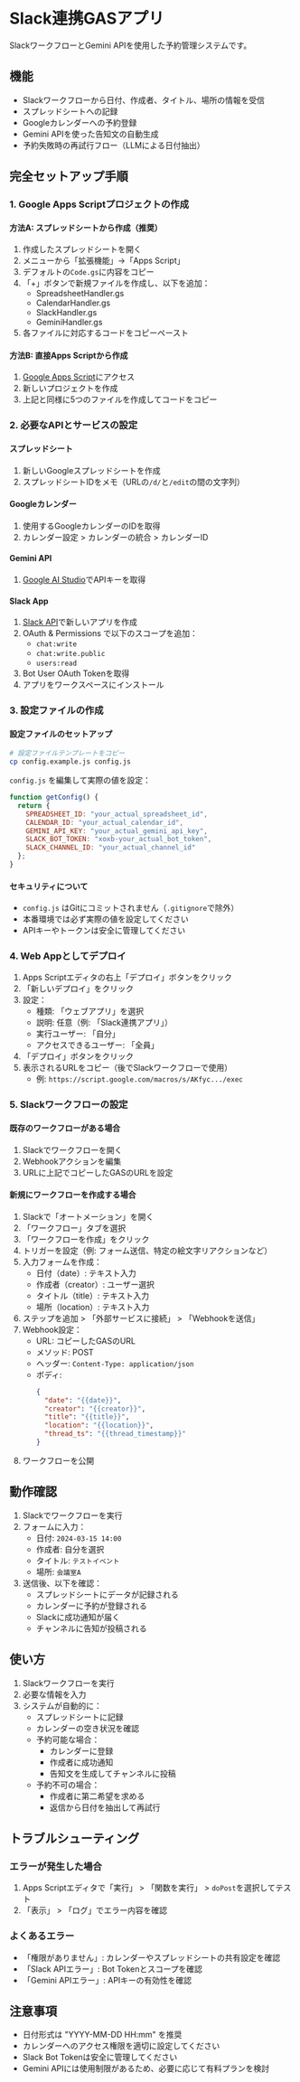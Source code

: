 # Slack連携GASアプリ

SlackワークフローとGemini APIを使用した予約管理システムです。

## 機能

- Slackワークフローから日付、作成者、タイトル、場所の情報を受信
- スプレッドシートへの記録
- Googleカレンダーへの予約登録
- Gemini APIを使った告知文の自動生成
- 予約失敗時の再試行フロー（LLMによる日付抽出）

## 完全セットアップ手順

### 1. Google Apps Scriptプロジェクトの作成

#### 方法A: スプレッドシートから作成（推奨）
1. 作成したスプレッドシートを開く
2. メニューから「拡張機能」→「Apps Script」
3. デフォルトの`Code.gs`に内容をコピー
4. 「+」ボタンで新規ファイルを作成し、以下を追加：
   - SpreadsheetHandler.gs
   - CalendarHandler.gs
   - SlackHandler.gs
   - GeminiHandler.gs
5. 各ファイルに対応するコードをコピーペースト

#### 方法B: 直接Apps Scriptから作成
1. [Google Apps Script](https://script.google.com/)にアクセス
2. 新しいプロジェクトを作成
3. 上記と同様に5つのファイルを作成してコードをコピー

### 2. 必要なAPIとサービスの設定

#### スプレッドシート
1. 新しいGoogleスプレッドシートを作成
2. スプレッドシートIDをメモ（URLの`/d/`と`/edit`の間の文字列）

#### Googleカレンダー
1. 使用するGoogleカレンダーのIDを取得
2. カレンダー設定 > カレンダーの統合 > カレンダーID

#### Gemini API
1. [Google AI Studio](https://makersuite.google.com/app/apikey)でAPIキーを取得

#### Slack App
1. [Slack API](https://api.slack.com/apps)で新しいアプリを作成
2. OAuth & Permissions で以下のスコープを追加：
   - `chat:write`
   - `chat:write.public`
   - `users:read`
3. Bot User OAuth Tokenを取得
4. アプリをワークスペースにインストール

### 3. 設定ファイルの作成

#### 設定ファイルのセットアップ
```bash
# 設定ファイルテンプレートをコピー
cp config.example.js config.js
```

`config.js` を編集して実際の値を設定：

```javascript
function getConfig() {
  return {
    SPREADSHEET_ID: "your_actual_spreadsheet_id",
    CALENDAR_ID: "your_actual_calendar_id", 
    GEMINI_API_KEY: "your_actual_gemini_api_key",
    SLACK_BOT_TOKEN: "xoxb-your_actual_bot_token",
    SLACK_CHANNEL_ID: "your_actual_channel_id"
  };
}
```

#### セキュリティについて
- `config.js` はGitにコミットされません（`.gitignore`で除外）
- 本番環境では必ず実際の値を設定してください
- APIキーやトークンは安全に管理してください

### 4. Web Appとしてデプロイ

1. Apps Scriptエディタの右上「デプロイ」ボタンをクリック
2. 「新しいデプロイ」をクリック
3. 設定：
   - 種類: 「ウェブアプリ」を選択
   - 説明: 任意（例: 「Slack連携アプリ」）
   - 実行ユーザー: 「自分」
   - アクセスできるユーザー: 「全員」
4. 「デプロイ」ボタンをクリック
5. 表示されるURLをコピー（後でSlackワークフローで使用）
   - 例: `https://script.google.com/macros/s/AKfyc.../exec`

### 5. Slackワークフローの設定

#### 既存のワークフローがある場合
1. Slackでワークフローを開く
2. Webhookアクションを編集
3. URLに上記でコピーしたGASのURLを設定

#### 新規にワークフローを作成する場合
1. Slackで「オートメーション」を開く
2. 「ワークフロー」タブを選択
3. 「ワークフローを作成」をクリック
4. トリガーを設定（例: フォーム送信、特定の絵文字リアクションなど）
5. 入力フォームを作成：
   - 日付（date）: テキスト入力
   - 作成者（creator）: ユーザー選択
   - タイトル（title）: テキスト入力
   - 場所（location）: テキスト入力
6. ステップを追加 > 「外部サービスに接続」 > 「Webhookを送信」
7. Webhook設定：
   - URL: コピーしたGASのURL
   - メソッド: POST
   - ヘッダー: `Content-Type: application/json`
   - ボディ:
     ```json
     {
       "date": "{{date}}",
       "creator": "{{creator}}",
       "title": "{{title}}",
       "location": "{{location}}",
       "thread_ts": "{{thread_timestamp}}"
     }
     ```
8. ワークフローを公開

## 動作確認

1. Slackでワークフローを実行
2. フォームに入力：
   - 日付: `2024-03-15 14:00`
   - 作成者: 自分を選択
   - タイトル: `テストイベント`
   - 場所: `会議室A`
3. 送信後、以下を確認：
   - スプレッドシートにデータが記録される
   - カレンダーに予約が登録される
   - Slackに成功通知が届く
   - チャンネルに告知が投稿される

## 使い方

1. Slackワークフローを実行
2. 必要な情報を入力
3. システムが自動的に：
   - スプレッドシートに記録
   - カレンダーの空き状況を確認
   - 予約可能な場合：
     - カレンダーに登録
     - 作成者に成功通知
     - 告知文を生成してチャンネルに投稿
   - 予約不可の場合：
     - 作成者に第二希望を求める
     - 返信から日付を抽出して再試行

## トラブルシューティング

### エラーが発生した場合
1. Apps Scriptエディタで「実行」 > 「関数を実行」 > `doPost`を選択してテスト
2. 「表示」 > 「ログ」でエラー内容を確認

### よくあるエラー
- 「権限がありません」: カレンダーやスプレッドシートの共有設定を確認
- 「Slack APIエラー」: Bot Tokenとスコープを確認
- 「Gemini APIエラー」: APIキーの有効性を確認

## 注意事項

- 日付形式は "YYYY-MM-DD HH:mm" を推奨
- カレンダーへのアクセス権限を適切に設定してください
- Slack Bot Tokenは安全に管理してください
- Gemini APIには使用制限があるため、必要に応じて有料プランを検討
